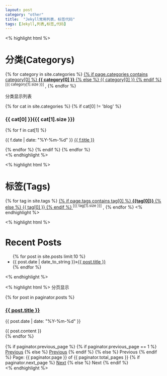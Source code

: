 ```yaml
---
layout: post
category: "other"
title:  "Jekyll常用列表，标签代码"
tags: [Jekyll,列表,标签,代码]
---
```

<% highlight html %>
<h1>分类(Categorys)</h1>
	{% for category in site.categories %}
				<a href="/categories.html#{{ category[0] }}">
				{% if page.categories contains category[0] %}
				<b>{{ category[0] }}</b>
				{% else %}
					{{ category[0] }}
				{% endif %}
				</a>
				<sup>[{{ category[1].size }}]</sup>
			, 
	{% endfor %}

分类显示列表
<div id="home">
	{% for cat in site.categories %}
	{% if cat[0] != 'blog' %}
	<a name="{{ cat[0] }}"><h3>{{ cat[0] }}({{ cat[1].size }})</h3></a>
		{% for f in cat[1] %}
		 <p>{{ f.date | date: "%Y-%m-%d" }} <a href="{{ f.url }}">{{ f.title }}</a></p>
		{% endfor %}
	{% endif %}
	{% endfor %}
</div>
<% endhighlight %>

<% highlight html %>
<h1>标签(Tags)</h1>		
	{% for tag in site.tags %}
				<a href="/tags.html#{{ tag[0] }}">
				{% if page.tags contains tag[0] %}
					<b>{{tag[0]}}</b>
				{% else %}
					{{ tag[0] }}
				{% endif %}
				</a>
				<sup>[{{ tag[1].size }}]</sup>
			,
	{% endfor %}
<% endhighlight %>

<% highlight html %>
<h1>Recent Posts</h1>
  <ul class="posts">
    {% for post in site.posts limit:10 %}
    <li><span>{{ post.date | date_to_string }}</span>&raquo;<a href="{{ post.url }}">{{ post.title }}</a></li>
    {% endfor %}
</ul>
<% endhighlight %>

<% highlight html %>
分页显示
<!-- This loops through the paginated posts -->
{% for post in paginator.posts %}
  <h3><a href="{{ post.url }}">{{ post.title }}</a></h3>
  <p class="author">
    <span class="date">{{ post.date | date: "%Y-%m-%d" }}</span>
  </p>
  <div class="content">
    {{ post.content }}
  </div>
{% endfor %}
<div style="height:16px"></div>

<!-- Pagination links -->
<div class="pagination">
  {% if paginator.previous_page %}
    {% if paginator.previous_page == 1 %}
        <a href="/" class="previous">Previous</a>
      {% else %}
        <a href="/page{{ paginator.previous_page }}" class="previous">Previous</a>
    {% endif %}
  {% else %}
    <span class="previous">Previous</span>
  {% endif %}
  <span class="page_number ">Page: {{ paginator.page }} of {{ paginator.total_pages }}</span>
  {% if paginator.next_page %}
    <a href="/page{{ paginator.next_page }}" class="next">Next</a>
  {% else %}
    <span class="next ">Next</span>
  {% endif %}
</div>
<% endhighlight %>